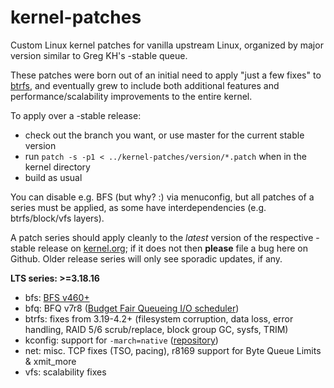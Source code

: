 kernel-patches
==============

Custom Linux kernel patches for vanilla upstream Linux, organized by major
version similar to Greg KH's -stable queue.

These patches were born out of an initial need to apply "just a few fixes"
to [btrfs](https://btrfs.wiki.kernel.org/), and eventually grew to include both
additional features and performance/scalability improvements to the entire kernel.

To apply over a -stable release:

- check out the branch you want, or use master for the current stable version
- run `patch -s -p1 < ../kernel-patches/version/*.patch` when in the kernel directory
- build as usual

You can disable e.g. BFS (but why? :) via menuconfig, but all patches of a series
must be applied, as some have interdependencies (e.g. btrfs/block/vfs layers).

A patch series should apply cleanly to the *latest* version of the respective -stable
release on [kernel.org](https://www.kernel.org/); if it does not then **please** file
a bug here on Github. Older release series will only see sporadic updates, if any.

**LTS series: >=3.18.16**

- bfs: [BFS v460+](http://ck-hack.blogspot.de/2014/12/bfs-460-linux-318-ck1.html)
- bfq: BFQ v7r8 ([Budget Fair Queueing I/O scheduler](http://algogroup.unimore.it/people/paolo/disk_sched/))
- btrfs: fixes from 3.19-4.2+ (filesystem corruption, data loss, error handling, RAID 5/6 scrub/replace, block group GC, sysfs, TRIM)
- kconfig: support for `-march=native` ([repository](https://github.com/graysky2/kernel_gcc_patch))
- net: misc. TCP fixes (TSO, pacing), r8169 support for Byte Queue Limits & xmit_more
- vfs: scalability fixes


